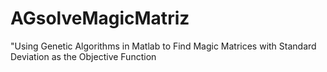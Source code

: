 # AGsolveMagicMatriz
"Using Genetic Algorithms in Matlab to Find Magic Matrices with Standard Deviation as the Objective Function
